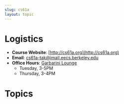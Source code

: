 ```yaml
---
slug: cs61a
layout: topic
---
```


# Logistics

* **Course Website**: [http://cs61a.org](http://cs61a.org)
* **Email**: [cs61a-tak@imail.eecs.berkeley.edu](mailto:cs61a-tak@imail.eecs.berkeley.edu)
* **Office Hours**: [Garbarini Lounge](https://www.google.com/maps?hl=en&q=Garbarini+Lounge)
    * Tuesday, 3-5PM
    * Thursday, 3-4PM

# Topics